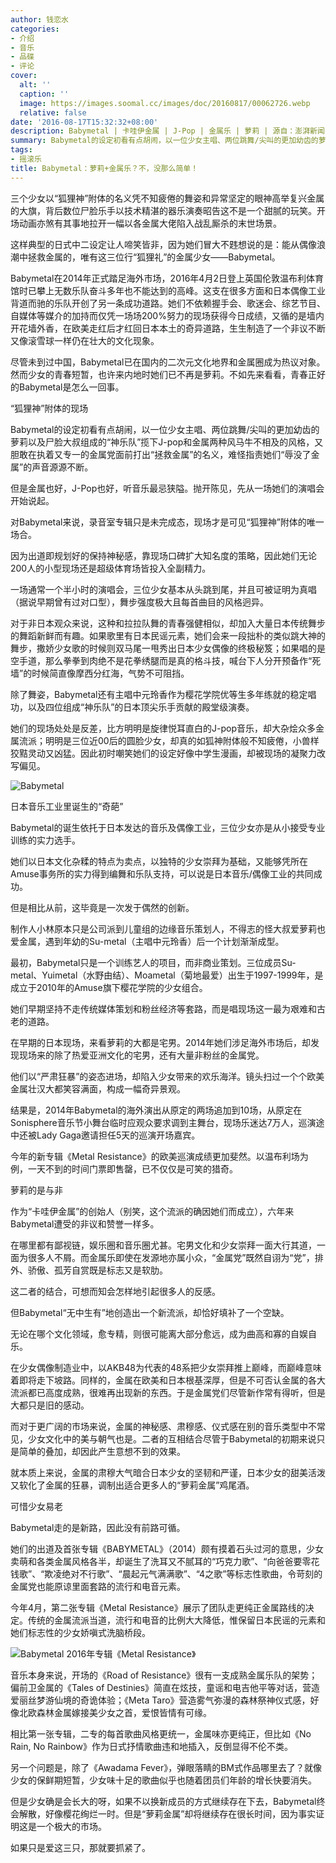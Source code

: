 ```yaml
---
author: 钱恋水
categories:
- 介绍
- 音乐
- 品碟
- 评论
cover:
  alt: ''
  caption: ''
  image: https://images.soomal.cc/images/doc/20160817/00062726.webp
  relative: false
date: '2016-08-17T15:32:32+08:00'
description: Babymetal | 卡哇伊金属 | J-Pop | 金属乐 | 萝莉 | 源自：澎湃新闻 | 版权：转载 |  平均/总评分：10.00/20
summary: Babymetal的设定初看有点胡闹，以一位少女主唱、两位跳舞/尖叫的更加幼齿的萝莉以及尸脸大叔组成的“神乐队”揽下J-pop和金属两种风马牛不相及的风格，又胆敢在执着又专一的金属党面前打出“拯救金属”的名义，难怪指责她们“辱没了金属”的声音源源不断……
tags:
- 摇滚乐
title: Babymetal：萝莉+金属乐？不，没那么简单！
---
```


三个少女以“狐狸神”附体的名义凭不知疲倦的舞姿和异常坚定的眼神高举复兴金属的大旗，背后数位尸脸乐手以技术精湛的器乐演奏昭告这不是一个甜腻的玩笑。开场动画亦煞有其事地拉开一幅以各金属大佬陷入战乱厮杀的末世场景。

这样典型的日式中二设定让人啼笑皆非，因为她们冒大不韪想说的是：能从偶像浪潮中拯救金属的，唯有这三位行“狐狸礼”的金属少女――Babymetal。

Babymetal在2014年正式踏足海外市场，2016年4月2日登上英国伦敦温布利体育馆时已攀上无数乐队奋斗多年也不能达到的高峰。这支在很多方面和日本偶像工业背道而驰的乐队开创了另一条成功道路。她们不依赖握手会、歌迷会、综艺节目、自媒体等媒介的加持而仅凭一场场200%努力的现场获得今日成绩，又循的是墙内开花墙外香，在欧美走红后才红回日本本土的奇异道路，生生制造了一个非议不断又像滚雪球一样仍在壮大的文化现象。

尽管未到过中国，Babymetal已在国内的二次元文化地界和金属圈成为热议对象。然而少女的青春短暂，也许来内地时她们已不再是萝莉。不如先来看看，青春正好的Babymetal是怎么一回事。

“狐狸神”附体的现场

Babymetal的设定初看有点胡闹，以一位少女主唱、两位跳舞/尖叫的更加幼齿的萝莉以及尸脸大叔组成的“神乐队”揽下J-pop和金属两种风马牛不相及的风格，又胆敢在执着又专一的金属党面前打出“拯救金属”的名义，难怪指责她们“辱没了金属”的声音源源不断。

但是金属也好，J-Pop也好，听音乐最忌狭隘。抛开陈见，先从一场她们的演唱会开始说起。

对Babymetal来说，录音室专辑只是未完成态，现场才是可见“狐狸神”附体的唯一场合。

因为出道即规划好的保持神秘感，靠现场口碑扩大知名度的策略，因此她们无论200人的小型现场还是超级体育场皆投入全副精力。

一场通常一个半小时的演唱会，三位少女基本从头跳到尾，并且可被证明为真唱（据说早期曾有过对口型），舞步强度极大且每首曲目的风格迥异。

对于非日本观众来说，这种和拉拉队舞的青春强健相似，却加入大量日本传统舞步的舞蹈新鲜而有趣。如果歌里有日本民谣元素，她们会来一段拙朴的类似跳大神的舞步，撒娇少女歌的时候则双马尾一甩秀出日本少女偶像的终极秘笈；如果唱的是空手道，那么拳拳到肉绝不是花拳绣腿而是真的格斗技，喊台下人分开预备作“死墙”的时候简直像摩西分红海，气势不可阻挡。

除了舞姿，Babymetal还有主唱中元玲香作为樱花学院优等生多年练就的稳定唱功，以及四位组成“神乐队”的日本顶尖乐手贡献的殿堂级演奏。

她们的现场处处是反差，比方明明是旋律悦耳直白的J-pop音乐，却大杂烩众多金属流派；明明是三位近00后的圆脸少女，却真的如狐神附体般不知疲倦，小兽样狡黠灵动又凶猛。因此初时嘲笑她们的设定好像中学生漫画，却被现场的凝聚力改写偏见。

![Babymetal](https://images.soomal.cc/images/doc/20160817/00062726.webp)





日本音乐工业里诞生的“奇葩”

Babymetal的诞生依托于日本发达的音乐及偶像工业，三位少女亦是从小接受专业训练的实力选手。

她们以日本文化杂糅的特点为卖点，以独特的少女崇拜为基础，又能够凭所在Amuse事务所的实力得到编舞和乐队支持，可以说是日本音乐/偶像工业的共同成功。

但是相比从前，这毕竟是一次发于偶然的创新。

制作人小林原本只是公司派到儿童组的边缘音乐策划人，不得志的怪大叔爱萝莉也爱金属，遇到年幼的Su-metal（主唱中元玲香）后一个计划渐渐成型。

最初，Babymetal只是一个训练艺人的项目，而非商业策划。三位成员Su-metal、Yuimetal（水野由结）、Moametal（菊地最爱）出生于1997-1999年，是成立于2010年的Amuse旗下樱花学院的少女组合。

她们早期坚持不走传统媒体策划和粉丝经济等套路，而是唱现场这一最为艰难和古老的道路。

在早期的日本现场，来看萝莉的大都是宅男。2014年她们涉足海外市场后，却发现现场来的除了热爱亚洲文化的宅男，还有大量非粉丝的金属党。

他们以“严肃狂暴”的姿态进场，却陷入少女带来的欢乐海洋。镜头扫过一个个欧美金属壮汉大都笑容满面，构成一幅奇异景观。

结果是，2014年Babymetal的海外演出从原定的两场追加到10场，从原定在Sonisphere音乐节小舞台临时应观众要求调到主舞台，现场乐迷达7万人，巡演途中还被Lady Gaga邀请担任5天的巡演开场嘉宾。

今年的新专辑《Metal Resistance》的欧美巡演成绩更加斐然。以温布利场为例，一天不到的时间门票即售罄，已不仅仅是可笑的猎奇。

萝莉的是与非

作为“卡哇伊金属”的创始人（别笑，这个流派的确因她们而成立），六年来Babymetal遭受的非议和赞誉一样多。

在哪里都有鄙视链，娱乐圈和音乐圈尤甚。宅男文化和少女崇拜一面大行其道，一面为很多人不屑。而金属乐即使在发源地亦属小众，“金属党”既然自诩为“党”，排外、骄傲、孤芳自赏既是标志又是软肋。

这二者的结合，可想而知会怎样地引起很多人的反感。

但Babymetal“无中生有”地创造出一个新流派，却恰好填补了一个空缺。

无论在哪个文化领域，愈专精，则很可能离大部分愈远，成为曲高和寡的自娱自乐。

在少女偶像制造业中，以AKB48为代表的48系把少女崇拜推上巅峰，而巅峰意味着即将走下坡路。同样的，金属在欧美和日本根基深厚，但是不可否认金属的各大流派都已高度成熟，很难再出现新的东西。于是金属党们尽管新作常有得听，但是大都只是旧的感动。

而对于更广阔的市场来说，金属的神秘感、肃穆感、仪式感在别的音乐类型中不常见，少女文化中的美与朝气也是。二者的互相结合尽管于Babymetal的初期来说只是简单的叠加，却因此产生意想不到的效果。

就本质上来说，金属的肃穆大气暗合日本少女的坚韧和严谨，日本少女的甜美活泼又软化了金属的狂暴，调制出适合更多人的“萝莉金属”鸡尾酒。

可惜少女易老

Babymetal走的是新路，因此没有前路可循。

她们的出道及首张专辑《BABYMETAL》（2014）颇有摸着石头过河的意思，少女卖萌和各类金属风格各半，却诞生了洗耳又不腻耳的“巧克力歌”、“向爸爸要零花钱歌”、“欺凌绝对不行歌”、“晨起元气满满歌”、“4之歌”等标志性歌曲，令苛刻的金属党也能原谅里面套路的流行和电音元素。

今年4月，第二张专辑《Metal Resistance》展示了团队走更纯正金属路线的决定。传统的金属流派当道，流行和电音的比例大大降低，惟保留日本民谣的元素和她们标志性的少女娇嗔式洗脑桥段。

![Babymetal 2016年专辑《Metal Resistance》](https://images.soomal.cc/images/doc/20160817/00062725.webp)





音乐本身来说，开场的《Road of Resistance》很有一支成熟金属乐队的架势；偏前卫金属的《Tales of Destinies》简直在炫技，童谣和电吉他平等对话，营造爱丽丝梦游仙境的奇诡体验；《Meta Taro》营造雾气弥漫的森林祭神仪式感，好像北欧森林金属嫁接美少女之首，爱恨皆情有可缘。







相比第一张专辑，二专的每首歌曲风格更统一，金属味亦更纯正，但比如《No Rain, No Rainbow》作为日式抒情歌曲违和地插入，反倒显得不伦不类。

另一个问题是，除了《Awadama Fever》，弹眼落睛的BM式作品哪里去了？就像少女的保鲜期短暂，少女味十足的歌曲似乎也随着团员们年龄的增长快要消失。

但是少女确是会长大的呀，如果不以换新成员的方式继续存在下去，Babymetal终会解散，好像樱花绚烂一时。但是“萝莉金属”却将继续存在很长时间，因为事实证明这是一个极大的市场。

如果只是爱这三只，那就要抓紧了。